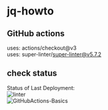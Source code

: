 # jq-howto

## GitHub actions

uses: actions/checkout@v3 \
uses: super-linter/super-linter@v5.7.2

## check status

Status of Last Deployment:\
![linter](https://github.com/testor321/jq-howto/actions/workflows/linter.yml/badge.svg)\
![GitHubActions-Basics](https://github.com/testor321/jq-howto/actions/workflows/github-actions-howto.yml/badge.svg)
